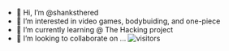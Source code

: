 - 👋 Hi, I’m @shanksthered 
- 👀 I’m interested in video games, bodybuiding, and one-piece
- 🌱 I’m currently learning @ The Hacking project
- 💞️ I’m looking to collaborate on ...
 ![visitors](https://visitor-badge.laobi.icu/badge?page_id=page.id)
<!---
shanksthered/shanksthered is a ✨ special ✨ repository because its `README.md` (this file) appears on your GitHub profile.
You can click the Preview link to take a look at your changes.
--->
